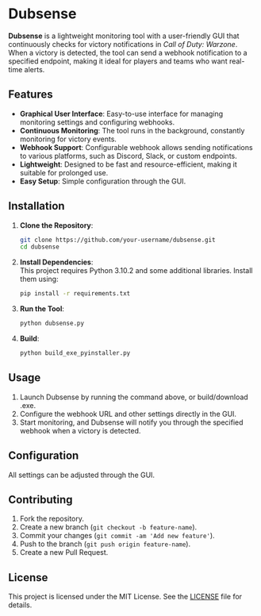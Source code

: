 # Dubsense

**Dubsense** is a lightweight monitoring tool with a user-friendly GUI that continuously checks for victory notifications in *Call of Duty: Warzone*. When a victory is detected, the tool can send a webhook notification to a specified endpoint, making it ideal for players and teams who want real-time alerts.

## Features

- **Graphical User Interface**: Easy-to-use interface for managing monitoring settings and configuring webhooks.
- **Continuous Monitoring**: The tool runs in the background, constantly monitoring for victory events.
- **Webhook Support**: Configurable webhook allows sending notifications to various platforms, such as Discord, Slack, or custom endpoints.
- **Lightweight**: Designed to be fast and resource-efficient, making it suitable for prolonged use.
- **Easy Setup**: Simple configuration through the GUI.

## Installation

1. **Clone the Repository**:
    ```bash
    git clone https://github.com/your-username/dubsense.git
    cd dubsense
    ```

2. **Install Dependencies**:  
    This project requires Python 3.10.2 and some additional libraries. Install them using:
    ```bash
    pip install -r requirements.txt
    ```

3. **Run the Tool**:
    ```bash
    python dubsense.py

4. **Build**:
    ```bash
    python build_exe_pyinstaller.py
    ```

## Usage

1. Launch Dubsense by running the command above, or build/download .exe.
2. Configure the webhook URL and other settings directly in the GUI.
3. Start monitoring, and Dubsense will notify you through the specified webhook when a victory is detected.

## Configuration

All settings can be adjusted through the GUI.

## Contributing

1. Fork the repository.
2. Create a new branch (`git checkout -b feature-name`).
3. Commit your changes (`git commit -am 'Add new feature'`).
4. Push to the branch (`git push origin feature-name`).
5. Create a new Pull Request.

## License

This project is licensed under the MIT License. See the [LICENSE](LICENSE) file for details.


